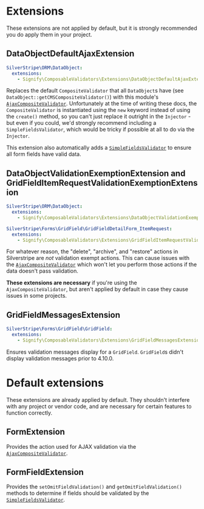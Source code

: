 # Extensions

These extensions are not applied by default, but it is strongly recommended you do apply them in your project.

## DataObjectDefaultAjaxExtension

```yml
SilverStripe\ORM\DataObject:
  extensions:
    - Signify\ComposableValidators\Extensions\DataObjectDefaultAjaxExtension
```

Replaces the default `CompositeValidator` that all `DataObject`s have (see `DataObject::getCMSCompositeValidator()`) with this module's [`AjaxCompositeValidator`](./01-validators.md#ajaxcompositevalidator).
Unfortunately at the time of writing these docs, the `CompositeValidator` is instantiated using the `new` keyword instead of using the `create()` method, so you can't just replace it outright in the `Injector` - but even if you could, we'd strongly recommend including a `SimpleFieldsValidator`, which would be tricky if possible at all to do via the `Injector`.

This extension also automatically adds a [`SimpleFieldsValidator`](./01-validators.md#simplefieldsvalidator) to ensure all form fields have valid data.

## DataObjectValidationExemptionExtension and GridFieldItemRequestValidationExemptionExtension

```yml
SilverStripe\ORM\DataObject:
  extensions:
    - Signify\ComposableValidators\Extensions\DataObjectValidationExemptionExtension

SilverStripe\Forms\GridField\GridFieldDetailForm_ItemRequest:
  extensions:
    - Signify\ComposableValidators\Extensions\GridFieldItemRequestValidationExemptionExtension
```

For whatever reason, the "delete", "archive", and "restore" actions in Silverstripe are _not_ validation exempt actions. This can cause issues with the [`AjaxCompositeValidator`](./01-validators.md#ajaxcompositevalidator) which won't let you perform those actions if the data doesn't pass validation.

**These extensions are necessary** if you're using the `AjaxCompositeValidator`, but aren't applied by default in case they cause issues in some projects.

## GridFieldMessagesExtension

```yml
SilverStripe\Forms\GridField\GridField:
  extensions:
    - Signify\ComposableValidators\Extensions\GridFieldMessagesExtension
```

Ensures validation messages display for a `GridField`. `GridField`s didn't display validation messages prior to 4.10.0.

# Default extensions

These extensions are already applied by default. They shouldn't interfere with any project or vendor code, and are necessary for certain features to function correctly.

## FormExtension

Provides the action used for AJAX validation via the [`AjaxCompositeValidator`](./01-validators.md#ajaxcompositevalidator).

## FormFieldExtension

Provides the `setOmitFieldValidation()` and `getOmitFieldValidation()` methods to determine if fields should be validated by the [`SimpleFieldsValidator`](./01-validators.md#simplefieldsvalidator).

